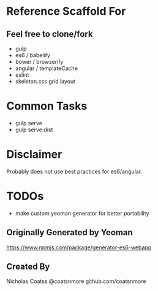 # Reference Scaffold For
## Feel free to clone/fork

* gulp
* es6 / babelify
* bower / browserify
* angular / templateCache
* eslint
* skeleton.css grid layout

# Common Tasks

* gulp serve
* gulp serve:dist

# Disclaimer

Probably does not use best practices for es6/angular.

# TODOs

* make custom yeoman generator for better portability

## Originally Generated by Yeoman

https://www.npmjs.com/package/generator-es6-webapp

## Created By

Nicholas Coatss
@coatsnmore
github.com/coatsnmore
